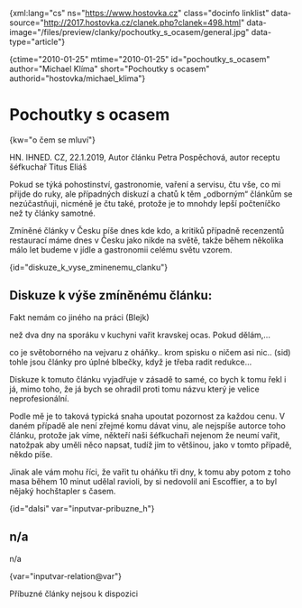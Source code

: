 
{xml:lang="cs" ns="https://www.hostovka.cz" class="docinfo linklist" data-source="http://2017.hostovka.cz/clanek.php?clanek=498.html" data-image="/files/preview/clanky/pochoutky\_s\_ocasem/general.jpg" data-type="article"}

{ctime="2010-01-25" mtime="2010-01-25" id="pochoutky\_s\_ocasem" author="Michael Klíma" short="Pochoutky s ocasem" authorid="hostovka/michael_klima"}

# Pochoutky s ocasem

<!-- generated attribute kw by user_udpatekw.sh on 2020-05-07, do not edit -->

{kw="o čem se mluví"}

HN. IHNED. CZ, 22.1.2019, Autor článku Petra Pospěchová, autor receptu šéfkuchař Titus Eliáš 

Pokud se týká pohostinství, gastronomie, vaření a servisu, čtu vše, co mi přijde do ruky, ale případných diskuzí a chatů k těm „odborným“ článkům se nezúčastňuji, nicméně je čtu také, protože je to mnohdy lepší počteníčko než ty články samotné.

Zmíněné články v Česku píše dnes kde kdo, a kritiků případně recenzentů restaurací máme dnes v Česku jako nikde na světě, takže během několika málo let budeme v jídle a gastronomii celému světu vzorem.

{id="diskuze\_k\_vyse\_zminenemu\_clanku"}

## Diskuze k výše zmíněnému článku:

Fakt nemám co jiného na práci (Blejk)

než dva dny na sporáku v kuchyni vařit kravskej ocas. Pokud dělám,...

co je světoborného na vejvaru z oháňky.. krom spisku o ničem asi nic.. (sid) tohle jsou články pro úplné blbečky, když je třeba radit redukce...

Diskuze k tomuto článku vyjadřuje v zásadě to samé, co bych k tomu řekl i já, mimo toho, že já bych se ohradil proti tomu názvu který je velice neprofesionální.

Podle mě je to taková typická snaha upoutat pozornost za každou cenu. V daném případě ale není zřejmé komu dávat vinu, ale nejspíše autorce toho článku, protože jak víme, někteří naši šéfkuchaři nejenom že neumí vařit, natožpak aby uměli něco napsat, tudíž jim to většinou, jako v tomto případě, někdo píše.

Jinak ale vám mohu říci, že vařit tu oháňku tři dny, k tomu aby potom z toho masa během 10 minut udělal ravioli, by si nedovolil ani Escoffier, a to byl nějaký hochštapler s časem.

{id="dalsi" var="inputvar-pribuzne_h"}

## n/a

n/a

{var="inputvar-relation@var"}

Příbuzné články nejsou k dispozici

